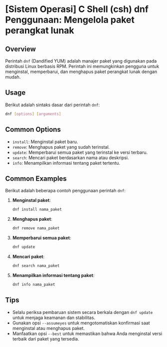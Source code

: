 # [Sistem Operasi] C Shell (csh) dnf Penggunaan: Mengelola paket perangkat lunak

## Overview
Perintah `dnf` (Dandified YUM) adalah manajer paket yang digunakan pada distribusi Linux berbasis RPM. Perintah ini memungkinkan pengguna untuk menginstal, memperbarui, dan menghapus paket perangkat lunak dengan mudah.

## Usage
Berikut adalah sintaks dasar dari perintah `dnf`:

```bash
dnf [options] [arguments]
```

## Common Options
- `install`: Menginstal paket baru.
- `remove`: Menghapus paket yang sudah terinstal.
- `update`: Memperbarui semua paket yang terinstal ke versi terbaru.
- `search`: Mencari paket berdasarkan nama atau deskripsi.
- `info`: Menampilkan informasi tentang paket tertentu.

## Common Examples
Berikut adalah beberapa contoh penggunaan perintah `dnf`:

1. **Menginstal paket**:
   ```bash
   dnf install nama_paket
   ```

2. **Menghapus paket**:
   ```bash
   dnf remove nama_paket
   ```

3. **Memperbarui semua paket**:
   ```bash
   dnf update
   ```

4. **Mencari paket**:
   ```bash
   dnf search nama_paket
   ```

5. **Menampilkan informasi tentang paket**:
   ```bash
   dnf info nama_paket
   ```

## Tips
- Selalu periksa pembaruan sistem secara berkala dengan `dnf update` untuk menjaga keamanan dan stabilitas.
- Gunakan opsi `--assumeyes` untuk mengotomatiskan konfirmasi saat menginstal atau menghapus paket.
- Manfaatkan opsi `--best` untuk memastikan bahwa Anda menginstal versi terbaik dari paket yang tersedia.